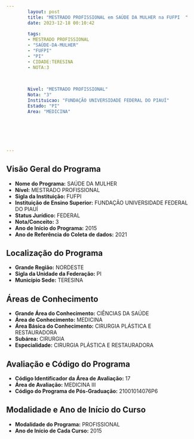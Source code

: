 ```yaml
---
        layout: post
        title: "MESTRADO PROFISSIONAL em SAÚDE DA MULHER na FUFPI  "
        date: 2023-12-18 00:10:42
     
        tags:
        - MESTRADO PROFISSIONAL
        - "SAÚDE-DA-MULHER"
        - "FUFPI"
        - "PI"
        - CIDADE:TERESINA
        - NOTA:3
        
       

        Nivel: "MESTRADO PROFISSIONAL"
        Nota: "3"
        Instituicao: "FUNDAÇÃO UNIVERSIDADE FEDERAL DO PIAUÍ"
        Estado: "PI"
        Area: "MEDICINA"
        
        
        
        
        
        
---
```

## Visão Geral do Programa
- **Nome do Programa:** SAÚDE DA MULHER
- **Nível:** MESTRADO PROFISSIONAL
- **Sigla da Instituição:** FUFPI
- **Instituição de Ensino Superior:** FUNDAÇÃO UNIVERSIDADE FEDERAL DO PIAUÍ
- **Status Jurídico:** FEDERAL
- **Nota/Conceito:** 3
- **Ano de Início do Programa:** 2015
- **Ano de Referência do Coleta de dados:** 2021

## Localização do Programa
- **Grande Região:** NORDESTE
- **Sigla da Unidade da Federação:** PI
- **Município Sede:** TERESINA

## Áreas de Conhecimento
- **Grande Área do Conhecimento:** CIÊNCIAS DA SAÚDE
- **Área de Conhecimento:** MEDICINA
- **Área Básica do Conhecimento:** CIRURGIA PLÁSTICA E RESTAURADORA
- **Subárea:** CIRURGIA
- **Especialidade:** CIRURGIA PLÁSTICA E RESTAURADORA

## Avaliação e Código do Programa
- **Código Identificador da Área de Avaliação:** 17
- **Área de Avaliação:** MEDICINA III
- **Código do Programa de Pós-Graduação:** 21001014076P6


## Modalidade e Ano de Início do Curso
- **Modalidade do Programa:** PROFISSIONAL
- **Ano de Início de Cada Curso:** 2015
